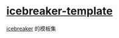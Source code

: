 # [icebreaker-template](https://github.com/icebreaker-template)

[icebreaker](https://github.com/sonofmagic) 的模板集